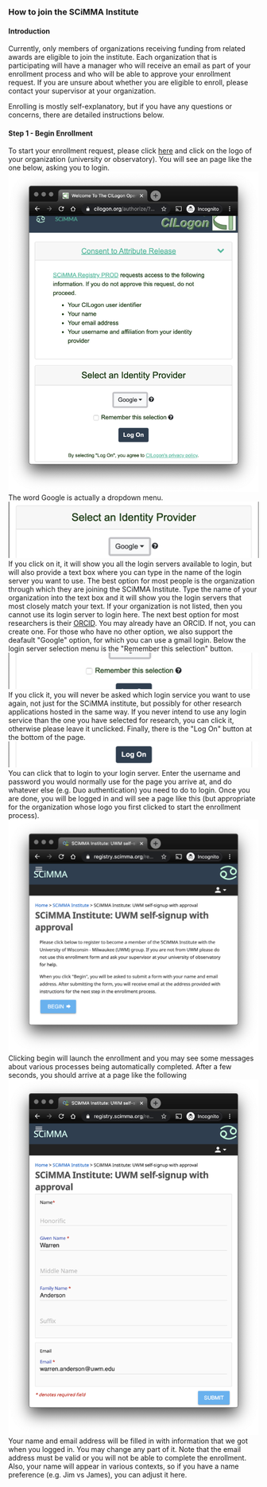 ### How to join the SCiMMA Institute

#### Introduction
Currently, only members of organizations receiving funding from related awards are eligible to join the institute.
Each organization that is participating will have a manager who will receive an email as part of your enrollment
process and who will be able to approve your enrollment request. If you are unsure about whether you are eligible 
to enroll, please contact your supervisor at your organization.

Enrolling is mostly self-explanatory, but if you have any questions or concerns, there are detailed instructions below.

#### Step 1 - Begin Enrollment
To start your enrollment request, please click <a href="https://scimma.github.io/IAM/" target="_blank">here</a> and 
click on the logo of your organization (university or observatory). You will see an page like the one below, asking 
you to login.
![CILogonLoginImage](./JoinInstituteImages/CILogonLoginWindow.png)
The word Google is actually a dropdown menu. 
![CILogonLoginMenuImage](./JoinInstituteImages/CILogonLoginWindow_menu.png)
If you click on it, it will show you all the login servers available to login, but will also provide a text box where 
you can type in the name of the login server you want to use. The best option for most people is the organization through
which they are joining the SCiMMA Institute. Type the name of your organization into the text box and it will show you 
the login servers that most closely match your text. If your organization is not listed, then you cannot use its login 
server to login here. The next best option for most researchers is their <a href="https://orcid.org" target="_blank">ORCID</a>. You may already have an ORCID. If not, you can create one. For 
those who have no other option, we also support the deafault "Google" option, for which you can use a gmail login. 
Below the login server selection menu is the "Remember this selection" button. 
![CILogonLoginRememberImage](./JoinInstituteImages/CILogonLoginWindow_remember.png)
If you click it, you will never be asked which login service you want to use again, not just for the SCiMMA institute, 
but possibly for other research applications hosted in the same way. If you never intend to use any login service than 
the one you have selected for research, you can click it, otherwise please leave it unclicked. Finally, there is the 
"Log On" button at the bottom of the page. 
![CILogonLoginLogOnImage](./JoinInstituteImages/CILogonLoginWindow_LogOn.png)
You can click that to login to your login server. Enter the username and password you would normally use for the page 
you arrive at, and do whatever else (e.g. Duo authentication) you need to do to login. Once you are done, you will be 
logged in and will see a page like this (but appropriate for the organization whose logo you first clicked to start 
the enrollment process).
![SCiMMAInstituteEnrollBeginImage](./JoinInstituteImages/scimmaInstituteEnrollBegin.png)
Clicking begin will launch the enrollment and you may see some messages about various processes being automatically 
completed. After a few seconds, you should arrive at a page like the following
![SCiMMAInstituteEnrollFormImage](./JoinInstituteImages/scimmaInstituteEnrollForm.png)
Your name and email address will be filled in with information that we got when you logged in. You may change any part of
it. Note that the email address must be valid or you will not be able to complete the enrollment. Also, your name will 
appear in various contexts, so if you have a name preference (e.g. Jim vs James), you can adjust it here.
